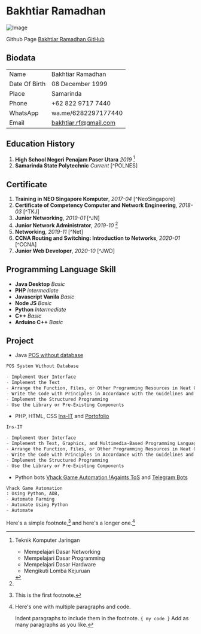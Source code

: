 # Bakhtiar Ramadhan
![Image](https://avatars.githubusercontent.com/u/27219734)

Github Page [Bakhtiar Ramadhan GitHub](https://github.com/bakhti31/)

## Biodata
|  |  |
| ----------- | ----------- |
| Name | Bakhtiar Ramadhan |
| Date Of Birth | 08 December 1999 |
| Place | Samarinda |
| Phone | +62 822 9717 7440 |
| WhatsApp | wa.me/6282297177440 |
| Email | bakhtiar.rf@gmail.com |

## Education History
1. **High School Negeri Penajam Paser Utara** _2019_ [^SMK]
2. **Samarinda State Polytechnic** _Current_ [^POLNES]

## Certificate
1. **Training in NEO Singapore Komputer**, _2017-04_ [^NeoSingapore]
2. **Certificate of Competency Computer and Network Engineering**, _2018-03_ [^TKJ]
3. **Junior Networking**, _2019-01_ [^JN]
4. **Junior Network Administrator**, _2019-10_ [^JNA]
5. **Networking**, _2019-11_ [^Net]
6. **CCNA Routing and Switching: Introduction to Networks**, _2020-01_ [^CCNA]
7. **Junior Web Developer**, _2020-10_ [^JWD]

## Programming Language Skill
- **Java Desktop** _Basic_ 
- **PHP** _intermediate_
- **Javascript Vanila** _Basic_
- **Node JS** _Basic_
- **Python** _Intermediate_
- **C++** _Basic_
- **Arduino C++** _Basic_

## Project
- Java [POS without database](https://github.com/bakhti31/POSJava)
```markdown
POS System Without Database

- Implement User Interface
- Implement the Text
- Arrange the Function, Files, or Other Programming Resources in Neat Organizations
- Write the Code with Principles in Accordance with the Guidelines and Best Practices
- Implement the Structured Programming
- Use the Library or Pre-Existing Components
```

- PHP, HTML, CSS [Ins-IT](https://github.com/bakhti31/Ins-IT) and [Portofolio](https://github.com/bakhti31/Portofolio)
```markdown
Ins-IT

- Implement User Interface
- Implement th Text, Graphics, and Multimedia-Based Programming Language Execution Command
- Arrange the Function, Files, or Other Programming Resources in Neat Organizations
- Write the Code with Principles in Accordance with the Guidelines and Best Practices
- Implement the Structured Programming
- Use the Library or Pre-Existing Components
```

- Python bots [Vhack Game Automation !Againts ToS]() and [Telegram Bots]()
```markdown
Vhack Game Automation
: Using Python, ADB, 
- Automate Farming
- Automate Using Python
- Automate 
```

Here's a simple footnote,[^1] and here's a longer one.[^bignote]

[^1]: This is the first footnote.

[^bignote]: Here's one with multiple paragraphs and code.

    Indent paragraphs to include them in the footnote.
    `{ my code }`
    Add as many paragraphs as you like.

[^SMK]: Teknik Komputer Jaringan

    - Mempelajari Dasar Networking
    - Mempelajari Dasar Programming
    - Mempelajari Dasar Hardware
    - Mengikuti Lomba Kejuruan
    

[^JNA]: 

